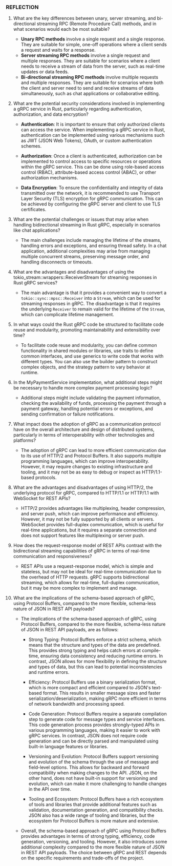 ### REFLECTION

1. What are the key differences between unary, server streaming, and bi-directional streaming RPC (Remote Procedure Call) methods, and in what scenarios would each be most suitable?
    - **Unary RPC methods** involve a single request and a single response. They are suitable for simple, one-off operations where a client sends a request and waits for a response.
    - **Server streaming RPC methods** involve a single request and multiple responses. They are suitable for scenarios where a client needs to receive a stream of data from the server, such as real-time updates or data feeds.
    - **Bi-directional streaming RPC methods** involve multiple requests and multiple responses. They are suitable for scenarios where both the client and server need to send and receive streams of data simultaneously, such as chat applications or collaborative editing.

2. What are the potential security considerations involved in implementing a gRPC service in Rust, particularly regarding authentication, authorization, and data encryption?
    - **Authentication**: It is important to ensure that only authorized clients can access the service. When implementing a gRPC service in Rust, authentication can be implemented using various mechanisms such as JWT (JSON Web Tokens), OAuth, or custom authentication schemes. 

    - **Authorization**: Once a client is authenticated, authorization can be implemented to control access to specific resources or operations within the gRPC service. This can be done using role-based access control (RBAC), attribute-based access control (ABAC), or other authorization mechanisms.

    - **Data Encryption**: To ensure the confidentiality and integrity of data transmitted over the network, it is recommended to use Transport Layer Security (TLS) encryption for gRPC communication. This can be achieved by configuring the gRPC server and client to use TLS certificates.

3. What are the potential challenges or issues that may arise when handling bidirectional streaming in Rust gRPC, especially in scenarios like chat applications?
    - The main challenges include managing the lifetime of the streams, handling errors and exceptions, and ensuring thread safety. In a chat application, additional complexities may arise from managing multiple concurrent streams, preserving message order, and handling disconnects or timeouts.



4. What are the advantages and disadvantages of using the tokio_stream::wrappers::ReceiverStream for streaming responses in Rust gRPC services?
    - The main advantage is that it provides a convenient way to convert a `tokio::sync::mpsc::Receiver` into a `Stream`, which can be used for streaming responses in gRPC. The disadvantage is that it requires the underlying `Receiver` to remain valid for the lifetime of the `Stream`, which can complicate lifetime management.

5. In what ways could the Rust gRPC code be structured to facilitate code reuse and modularity, promoting maintainability and extensibility over time?
    - To facilitate code reuse and modularity, you can define common functionality in shared modules or libraries, use traits to define common interfaces, and use generics to write code that works with different types. You can also use the builder pattern to construct complex objects, and the strategy pattern to vary behavior at runtime.


6. In the MyPaymentService implementation, what additional steps might be necessary to handle more complex payment processing logic?
    - Additional steps might include validating the payment information, checking the availability of funds, processing the payment through a payment gateway, handling potential errors or exceptions, and sending confirmation or failure notifications.


7. What impact does the adoption of gRPC as a communication protocol have on the overall architecture and design of distributed systems, particularly in terms of interoperability with other technologies and platforms?
    - The adoption of gRPC can lead to more efficient communication due to its use of HTTP/2 and Protocol Buffers. It also supports multiple programming languages, which can improve interoperability. However, it may require changes to existing infrastructure and tooling, and it may not be as easy to debug or inspect as HTTP/1.1-based protocols.


8. What are the advantages and disadvantages of using HTTP/2, the underlying protocol for gRPC, compared to HTTP/1.1 or HTTP/1.1 with WebSocket for REST APIs?
    - HTTP/2 provides advantages like multiplexing, header compression, and server push, which can improve performance and efficiency. However, it may not be fully supported by all clients or servers. WebSocket provides full-duplex communication, which is useful for real-time applications, but it requires a separate connection and does not support features like multiplexing or server push.


9. How does the request-response model of REST APIs contrast with the bidirectional streaming capabilities of gRPC in terms of real-time communication and responsiveness?

    -  REST APIs use a request-response model, which is simple and stateless, but may not be ideal for real-time communication due to the overhead of HTTP requests. gRPC supports bidirectional streaming, which allows for real-time, full-duplex communication, but it may be more complex to implement and manage.


10. What are the implications of the schema-based approach of gRPC, using Protocol Buffers, compared to the more flexible, schema-less nature of JSON in REST API payloads?

    - The implications of the schema-based approach of gRPC, using Protocol Buffers, compared to the more flexible, schema-less nature of JSON in REST API payloads, are as follows:
        - Strong Typing: Protocol Buffers enforce a strict schema, which means that the structure and types of the data are predefined. This provides strong typing and helps catch errors at compile-time, ensuring data consistency and reducing runtime errors. In contrast, JSON allows for more flexibility in defining the structure and types of data, but this can lead to potential inconsistencies and runtime errors.

        - Efficiency: Protocol Buffers use a binary serialization format, which is more compact and efficient compared to JSON's text-based format. This results in smaller message sizes and faster serialization/deserialization, making gRPC more efficient in terms of network bandwidth and processing speed.

        - Code Generation: Protocol Buffers require a separate compilation step to generate code for message types and service interfaces. This code generation process provides strongly-typed APIs in various programming languages, making it easier to work with gRPC services. In contrast, JSON does not require code generation and can be directly parsed and manipulated using built-in language features or libraries.

        - Versioning and Evolution: Protocol Buffers support versioning and evolution of the schema through the use of message and field-level options. This allows for backward and forward compatibility when making changes to the API. JSON, on the other hand, does not have built-in support for versioning and evolution, which can make it more challenging to handle changes in the API over time.

        - Tooling and Ecosystem: Protocol Buffers have a rich ecosystem of tools and libraries that provide additional features such as validation, documentation generation, and compatibility checks. JSON also has a wide range of tooling and libraries, but the ecosystem for Protocol Buffers is more mature and extensive.

    - Overall, the schema-based approach of gRPC using Protocol Buffers provides advantages in terms of strong typing, efficiency, code generation, versioning, and tooling. However, it also introduces some additional complexity compared to the more flexible nature of JSON in REST API payloads. The choice between gRPC and REST depends on the specific requirements and trade-offs of the project.